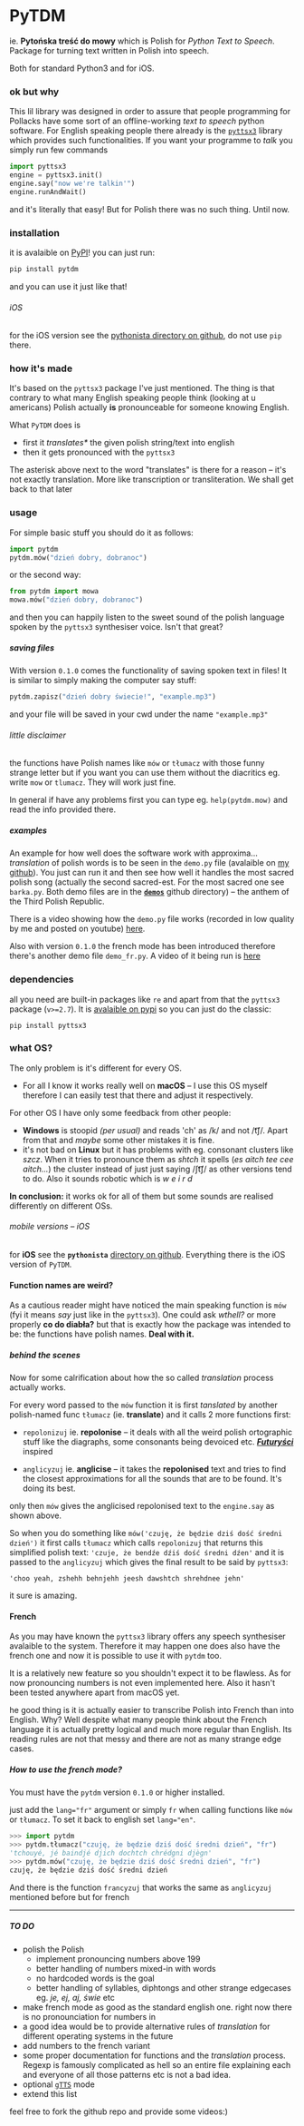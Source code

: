 # PyTDM
ie. __Pytońska treść do mowy__ which is Polish for _Python Text to Speech_. Package for turning text written in Polish into speech.

Both for standard Python3 and for iOS.

### ok but why 
This lil library was designed in order to assure that people programming for Pollacks have some sort of an offline-working _text to speech_ python software.
For English speaking people there already is the [`pyttsx3`](https://pypi.org/project/pyttsx3/) library which provides such functionalities.
If you want your programme to _talk_ you simply run few commands

```python
import pyttsx3
engine = pyttsx3.init()
engine.say("now we're talkin'")
engine.runAndWait()
```
and it's literally that easy! But for Polish there was no such thing. Until now.

### installation
it is avalaible on [PyPI](https://pypi.org/project/pytdm/)!
you can just run:

```python
pip install pytdm
```
and you can use it just like that!

###### iOS
for the iOS version see the [pythonista directory on github](https://github.com/test0wanie/PyTDM/blob/master/pythonista/README_iOS.md), do not use `pip` there.

### how it's made
It's based on the `pyttsx3` package I've just mentioned. The thing is that contrary to what many English speaking people think (looking at u americans) Polish actually __is__ pronounceable for someone knowing English. 

What `PyTDM` does is 

* first it _translates*_ the given polish string/text into english
* then it gets pronounced with the `pyttsx3` 

The asterisk above next to the word "translates" is there for a reason – it's not exactly translation. More like transcription or transliteration.
We shall get back to that later

### usage
For simple basic stuff you should do it as follows:

```python
import pytdm
pytdm.mów("dzień dobry, dobranoc")
```
or the second way:

```python
from pytdm import mowa
mowa.mów("dzień dobry, dobranoc")
```
and then you can happily listen to the sweet sound of the polish language spoken by the `pyttsx3` synthesiser voice. Isn't that great?

##### saving files
With version `0.1.0` comes the functionality of saving spoken text in files! It is similar to simply making the computer say stuff:

```python
pytdm.zapisz("dzień dobry świecie!", "example.mp3")
```
and your file will be saved in your cwd under the name `"example.mp3"`

###### little disclaimer
the functions have Polish names like `mów` or `tłumacz` with those funny strange letter but if you want you can use them without the diacritics eg. write `mow` or `tlumacz`. They will work just fine.

In general if have any problems first you can type eg. `help(pytdm.mow)` and read the info provided there.


##### examples
An example for how well does the software work with approxima... _translation_ of polish words is to be seen in the `demo.py` file (avalaible on [my github](https://github.com/test0wanie/PyTDM)). You just can run it and then see how well it handles the most sacred polish song (actually the second sacred-est. For the most sacred one see `barka.py`. Both demo files are in the __[`demos`](https://github.com/test0wanie/PyTDM/tree/master/demos)__ github directory) – the anthem of the Third Polish Republic. 

There is a video showing how the `demo.py` file works (recorded in low quality by me and posted on youtube) [here](https://youtu.be/bHWxwoAm0OE).

Also with version `0.1.0` the french mode has been introduced therefore there's another demo file `demo_fr.py`. A video of it being run is [here](https://youtu.be/ti8CjUXVVpo)


### dependencies

all you need are built-in packages like `re` and apart from that the `pyttsx3` package (`v>=2.7`). It is [avalaible on pypi](https://pypi.org/project/pyttsx3/) so you can just do the classic:

```
pip install pyttsx3
```
### what OS? 
The only problem is it's different for every OS. 

* For all I know it works really well on __macOS__ – I use this OS myself therefore I can easily test that there and adjust it respectively. 

For other OS I have only some feedback from other people:

* __Windows__ is stoopid _(per usual)_ and reads 'ch' as /k/ and not /t͡ʃ/. Apart from that and _maybe_ some other mistakes it is fine. 
* it's not bad on __Linux__ but it has problems with eg. consonant clusters like _szcz_. When it tries to pronounce them as _shtch_ it spells (_es aitch tee cee aitch..._) the cluster instead of just just saying /ʃt͡ʃ/ as other versions tend to do. Also it sounds robotic which is _w e i r d_

__In conclusion:__ it works ok for all of them but some sounds are realised differently on different OSs.

###### mobile versions – iOS
for __iOS__ see the __`pythonista`__ [directory on github](https://github.com/test0wanie/PyTDM/blob/master/pythonista/README_iOS.md). Everything there is the iOS version of `PyTDM`.


#### Function names are weird?
As a cautious reader might have noticed the main speaking function is `mów` (fyi it means _say_ just like in the `pyttsx3`). One could ask _wthell?_ or more properly __co do diabła?__ but that is exactly how the package was intended to be: the functions have polish names. __Deal with it.__

##### behind the scenes
Now for some calrification about how the so called _translation_ process actually works. 

For every word passed to the `mów` function it is first _tanslated_ by another polish-named func `tłumacz` (ie. __translate__) and it calls 2 more functions first:

* `repolonizuj` ie. __repolonise__ – it deals with all the weird polish ortographic stuff like the diagraphs, some consonants being devoiced etc. **_[Futuryści](https://pl.wikisource.org/wiki/Mańifest_w_sprawie_ortografji_fonetycznej)_** inspired
 
* `anglicyzuj` ie. __anglicise__ – it takes the __repolonised__ text and tries to find the closest approximations for all the sounds that are to be found. It's doing its best.

only then `mów` gives the anglicised repolonised text to the `engine.say` as shown above.

So when you do something like `mów('czuję, że będzie dziś dość średni dzień')` it first calls `tłumacz` which calls `repolonizuj`
that returns this simplified polish text:
`'czuje, że bendźe dźiś dość średni dźen'`
and it is passed to the `anglicyzuj` which gives the final result to be said by `pyttsx3`:

`'choo yeah, zshehh behnjehh jeesh dawshtch shrehdnee jehn'`

it sure is amazing.

#### French 
As you may have known the `pyttsx3` library offers any speech synthesiser avalaible to the system. Therefore it may happen one does also have the french one and now it is possible to use it with `pytdm` too.

It is a relatively new feature so you shouldn't expect it to be flawless. As for now pronouncing numbers is not even implemented here. Also it hasn't been tested anywhere apart from macOS yet.

he good thing is it is actually easier to transcribe Polish into French than into English. Why? Well despite what many people think about the French language it is actually pretty logical and much more regular than English. Its reading rules are not that messy and there are not as many strange edge cases. 



##### How to use the french mode?
You must have the `pytdm` version `0.1.0` or higher installed. 

just add the `lang="fr"` argument or simply `fr` when calling functions like `mów` or `tłumacz`. To set it back to english set `lang="en"`. 

```python
>>> import pytdm
>>> pytdm.tłumacz("czuję, że będzie dziś dość średni dzień", "fr")
'tchouyé, jé baindjé djich dochtch chrédgni djègn'
>>> pytdm.mów("czuję, że będzie dziś dość średni dzień", "fr")
czuję, że będzie dziś dość średni dzień
```
And there is the function `francyzuj` that works the same as `anglicyzuj` mentioned before but for french

---


##### TO DO
* polish the Polish
	* implement pronouncing numbers above 199
	* better handling of numbers mixed-in with words
	* no hardcoded words is the goal
	* better handling of syllables, diphtongs and other strange edgecases eg. _je, ej, aj, świe_ etc
* make french mode as good as the standard english one. right now there is no pronounciation for numbers in
* a good idea would be to provide alternative rules of _translation_ for different operating systems in the future
* add numbers to the french variant
* some proper documentation for functions and the _translation_ process. Regexp is famously complicated as hell so an entire file explaining each and everyone of all those patterns etc is not a bad idea.
* optional [`gTTS`](https://pypi.org/project/gTTS/) mode
* extend this list

feel free to fork the github repo and provide some videos:)